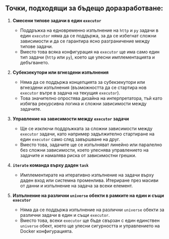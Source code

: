 
## Точки, подходящи за бъдещо доразработване:

1. **Смесени типове задачи в един `executor`**
   - Поддръжка на едновременно изпълнение на `http` и `py` задачи в един `executor` няма да се поддържа, за да се избегнат сложни зависимости и да се гарантира ясно разграничение между типове задачи.
   - Вместо това всяка конфигурация на `executor` ще има само един тип задачи (`http` или `py`), което ще улесни имплементацията и дебъгването.

2. **Субекзекутори или вгнездени изпълнения**
   - Няма да се поддържа концепцията за субекзекутори или вгнездени изпълнения (възможността да се стартира нов `executor` вътре в задача на текущия `executor`).
   - Това значително опростява дизайна на интерпретатора, тъй като избягва рекурсивна логика и сложни зависимости между задачите.

3. **Управление на зависимости между `executor` задачи**
   - Ще се изключи поддръжката за сложни зависимости между `executor` задачи, като например задължително стартиране на един `executor` само след завършване на друг.
   - Вместо това, задачите ще се изпълняват линейно или паралелно без сложни зависимости, което улеснява управлението на задачите и намалява риска от зависимостни грешки.

4. **`iterate` команда върху даден `task`**
   - Имплементирате на итеративно изпълнение на задачи върху даден вход или системна променлива. Итериране през масиви от данни и изпълнение на задача за всеки елемент.

5. **Изпълнение на различни `universe` обекти в рамките на един и същи `executor`**
   - Няма да се поддържа изпълнение на различни `universe` обекти за различни задачи в един и същи `executor`.
   - Вместо това, всеки `executor` ще бъде свързан с един единствен `universe` обект, което ще улесни сигурността и управлението на Docker конфигурацията.